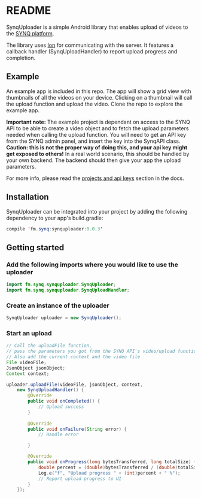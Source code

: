 # README #


SynqUploader is a simple Android library that enables upload of videos to the [SYNQ platform](https://www.synq.fm).

The library uses [Ion](https://github.com/koush/ion) for communicating with the server. It features a callback handler (SynqUploadHandler) to report upload progress and completion.

## Example

An example app is included in this repo. The app will show a grid view with thumbnails of all the videos on your device. Clicking on a thumbnail will call the upload function and upload the video. Clone the repo to explore the example app.

**Important note:** The example project is dependant on access to the SYNQ API to be able to create a video object and to fetch the upload parameters needed when calling the upload function. You will need to get an API key from the SYNQ admin panel, and insert the key into the SynqAPI class. **Caution: this is not the proper way of doing this, and your api key might get exposed to others!** In a real world scenario, this should be handled by your own backend. The backend should then give your app the upload parameters.

For more info, please read the [projects and api keys](https://docs.synq.fm/#projects-and-api-keys) section in the docs.

## Installation

SynqUploader can be integrated into your project by adding the following dependency to your app's build.gradle: 

```java
compile 'fm.synq:synquploader:0.0.3'
```

## Getting started

### Add the following imports where you would like to use the uploader

```java
import fm.synq.synquploader.SynqUploader;
import fm.synq.synquploader.SynqUploadHandler;
```

### Create an instance of the uploader

```java
SynqUploader uploader = new SynqUploader();
```

### Start an upload

```java
// Call the uploadFile function, 
// pass the parameters you got from the SYNQ API's video/upload function as a JsonObject
// Also add the current context and the video file
File videoFile;
JsonObject jsonObject;
Context context;

uploader.uploadFile(videoFile, jsonObject, context, 
    new SynqUploadHandler() {
        @Override
        public void onCompleted() {
            // Upload success
        }
        
        @Override
        public void onFailure(String error) {
            // Handle error

        }

        @Override
        public void onProgress(long bytesTransferred, long totalSize) {
            double percent = (double)bytesTransferred / (double)totalSize * 100.0;
            Log.e("f", "Upload progress " + (int)percent + " %");
            // Report upload progress to UI
        }
    });
```
